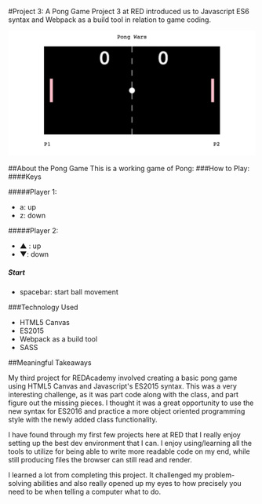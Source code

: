 #Project 3: A Pong Game
Project 3 at RED introduced us to Javascript ES6 syntax and Webpack as a build tool in relation to game coding.

![A Pong Board](pong.png)

##About the Pong Game
This is a working game of Pong:
###How to Play:
####Keys

#####Player 1:
* a: up 
* z: down

#####Player 2:
* ▲ : up
* ▼: down

##### Start
* spacebar: start ball movement


###Technology Used
* HTML5 Canvas
* ES2015
* Webpack as a build tool
* SASS

##Meaningful Takeaways

My third project for REDAcademy involved creating a basic pong game using HTML5 Canvas and Javascript's ES2015 syntax. This was a very interesting challenge, as it was part code along with the class, and part figure out the missing pieces. I thought it was a great opportunity to use the new syntax for ES2016 and practice a more object oriented programming style with the newly added class functionality.

I have found through my first few projects here at RED that I really enjoy setting up the best dev environment that I can. I enjoy using/learning all the tools to utilize for being able to write more readable code on my end, while still producing files the browser can still read and render.

I learned a lot from completing this project. It challenged my problem-solving abilities and also really opened up my eyes to how precisely you need to be when telling a computer what to do.

